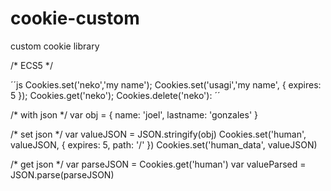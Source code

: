 # cookie-custom
custom cookie library


/* ECS5 */

´´js
  Cookies.set('neko','my name');
  Cookies.set('usagi','my name', { expires: 5 });
  Cookies.get('neko');
  Cookies.delete('neko'):
´´

/* with json */
var obj = {
  name: 'joel',
  lastname: 'gonzales'
}

/* set json */
var valueJSON = JSON.stringify(obj)
Cookies.set('human', valueJSON, { expires: 5, path: '/' })
Cookies.set('human_data', valueJSON)

/* get json */
var parseJSON = Cookies.get('human')
var valueParsed = JSON.parse(parseJSON)
